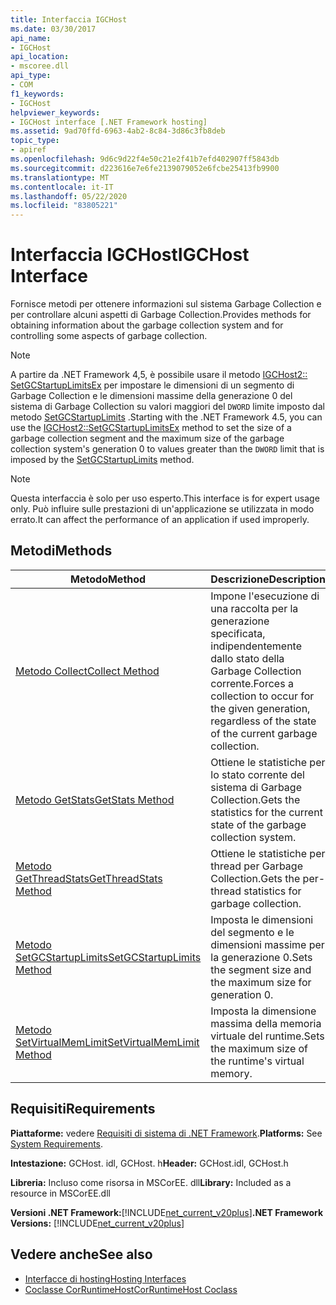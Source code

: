 ```yaml
---
title: Interfaccia IGCHost
ms.date: 03/30/2017
api_name:
- IGCHost
api_location:
- mscoree.dll
api_type:
- COM
f1_keywords:
- IGCHost
helpviewer_keywords:
- IGCHost interface [.NET Framework hosting]
ms.assetid: 9ad70ffd-6963-4ab2-8c84-3d86c3fb8deb
topic_type:
- apiref
ms.openlocfilehash: 9d6c9d22f4e50c21e2f41b7efd402907ff5843db
ms.sourcegitcommit: d223616e7e6fe2139079052e6fcbe25413fb9900
ms.translationtype: MT
ms.contentlocale: it-IT
ms.lasthandoff: 05/22/2020
ms.locfileid: "83805221"
---
```

# <a name="igchost-interface"></a><span data-ttu-id="ef10f-102">Interfaccia IGCHost</span><span class="sxs-lookup"><span data-stu-id="ef10f-102">IGCHost Interface</span></span>
<span data-ttu-id="ef10f-103">Fornisce metodi per ottenere informazioni sul sistema Garbage Collection e per controllare alcuni aspetti di Garbage Collection.</span><span class="sxs-lookup"><span data-stu-id="ef10f-103">Provides methods for obtaining information about the garbage collection system and for controlling some aspects of garbage collection.</span></span>  
  
> [!NOTE]
> <span data-ttu-id="ef10f-104">A partire da .NET Framework 4,5, è possibile usare il metodo [IGCHost2:: SetGCStartupLimitsEx](../../../../docs/framework/unmanaged-api/hosting/igchost2-setgcstartuplimitsex-method.md) per impostare le dimensioni di un segmento di Garbage Collection e le dimensioni massime della generazione 0 del sistema di Garbage Collection su valori maggiori del `DWORD` limite imposto dal metodo [SetGCStartupLimits](igchost-setgcstartuplimits-method.md) .</span><span class="sxs-lookup"><span data-stu-id="ef10f-104">Starting with the .NET Framework 4.5, you can use the [IGCHost2::SetGCStartupLimitsEx](../../../../docs/framework/unmanaged-api/hosting/igchost2-setgcstartuplimitsex-method.md) method to set the size of a garbage collection segment and the maximum size of the garbage collection system's generation 0 to values greater than the `DWORD` limit that is imposed by the [SetGCStartupLimits](igchost-setgcstartuplimits-method.md) method.</span></span>  
  
> [!NOTE]
> <span data-ttu-id="ef10f-105">Questa interfaccia è solo per uso esperto.</span><span class="sxs-lookup"><span data-stu-id="ef10f-105">This interface is for expert usage only.</span></span> <span data-ttu-id="ef10f-106">Può influire sulle prestazioni di un'applicazione se utilizzata in modo errato.</span><span class="sxs-lookup"><span data-stu-id="ef10f-106">It can affect the performance of an application if used improperly.</span></span>  
  
## <a name="methods"></a><span data-ttu-id="ef10f-107">Metodi</span><span class="sxs-lookup"><span data-stu-id="ef10f-107">Methods</span></span>  
  
|<span data-ttu-id="ef10f-108">Metodo</span><span class="sxs-lookup"><span data-stu-id="ef10f-108">Method</span></span>|<span data-ttu-id="ef10f-109">Descrizione</span><span class="sxs-lookup"><span data-stu-id="ef10f-109">Description</span></span>|  
|------------|-----------------|  
|[<span data-ttu-id="ef10f-110">Metodo Collect</span><span class="sxs-lookup"><span data-stu-id="ef10f-110">Collect Method</span></span>](igchost-collect-method.md)|<span data-ttu-id="ef10f-111">Impone l'esecuzione di una raccolta per la generazione specificata, indipendentemente dallo stato della Garbage Collection corrente.</span><span class="sxs-lookup"><span data-stu-id="ef10f-111">Forces a collection to occur for the given generation, regardless of the state of the current garbage collection.</span></span>|  
|[<span data-ttu-id="ef10f-112">Metodo GetStats</span><span class="sxs-lookup"><span data-stu-id="ef10f-112">GetStats Method</span></span>](igchost-getstats-method.md)|<span data-ttu-id="ef10f-113">Ottiene le statistiche per lo stato corrente del sistema di Garbage Collection.</span><span class="sxs-lookup"><span data-stu-id="ef10f-113">Gets the statistics for the current state of the garbage collection system.</span></span>|  
|[<span data-ttu-id="ef10f-114">Metodo GetThreadStats</span><span class="sxs-lookup"><span data-stu-id="ef10f-114">GetThreadStats Method</span></span>](igchost-getthreadstats-method.md)|<span data-ttu-id="ef10f-115">Ottiene le statistiche per thread per Garbage Collection.</span><span class="sxs-lookup"><span data-stu-id="ef10f-115">Gets the per-thread statistics for garbage collection.</span></span>|  
|[<span data-ttu-id="ef10f-116">Metodo SetGCStartupLimits</span><span class="sxs-lookup"><span data-stu-id="ef10f-116">SetGCStartupLimits Method</span></span>](igchost-setgcstartuplimits-method.md)|<span data-ttu-id="ef10f-117">Imposta le dimensioni del segmento e le dimensioni massime per la generazione 0.</span><span class="sxs-lookup"><span data-stu-id="ef10f-117">Sets the segment size and the maximum size for generation 0.</span></span>|  
|[<span data-ttu-id="ef10f-118">Metodo SetVirtualMemLimit</span><span class="sxs-lookup"><span data-stu-id="ef10f-118">SetVirtualMemLimit Method</span></span>](igchost-setvirtualmemlimit-method.md)|<span data-ttu-id="ef10f-119">Imposta la dimensione massima della memoria virtuale del runtime.</span><span class="sxs-lookup"><span data-stu-id="ef10f-119">Sets the maximum size of the runtime's virtual memory.</span></span>|  
  
## <a name="requirements"></a><span data-ttu-id="ef10f-120">Requisiti</span><span class="sxs-lookup"><span data-stu-id="ef10f-120">Requirements</span></span>  
 <span data-ttu-id="ef10f-121">**Piattaforme:** vedere [Requisiti di sistema di .NET Framework](../../get-started/system-requirements.md).</span><span class="sxs-lookup"><span data-stu-id="ef10f-121">**Platforms:** See [System Requirements](../../get-started/system-requirements.md).</span></span>  
  
 <span data-ttu-id="ef10f-122">**Intestazione:** GCHost. idl, GCHost. h</span><span class="sxs-lookup"><span data-stu-id="ef10f-122">**Header:** GCHost.idl, GCHost.h</span></span>  
  
 <span data-ttu-id="ef10f-123">**Libreria:** Incluso come risorsa in MSCorEE. dll</span><span class="sxs-lookup"><span data-stu-id="ef10f-123">**Library:** Included as a resource in MSCorEE.dll</span></span>  
  
 <span data-ttu-id="ef10f-124">**Versioni .NET Framework:**[!INCLUDE[net_current_v20plus](../../../../includes/net-current-v20plus-md.md)]</span><span class="sxs-lookup"><span data-stu-id="ef10f-124">**.NET Framework Versions:** [!INCLUDE[net_current_v20plus](../../../../includes/net-current-v20plus-md.md)]</span></span>  
  
## <a name="see-also"></a><span data-ttu-id="ef10f-125">Vedere anche</span><span class="sxs-lookup"><span data-stu-id="ef10f-125">See also</span></span>

- [<span data-ttu-id="ef10f-126">Interfacce di hosting</span><span class="sxs-lookup"><span data-stu-id="ef10f-126">Hosting Interfaces</span></span>](hosting-interfaces.md)
- [<span data-ttu-id="ef10f-127">Coclasse CorRuntimeHost</span><span class="sxs-lookup"><span data-stu-id="ef10f-127">CorRuntimeHost Coclass</span></span>](corruntimehost-coclass.md)
